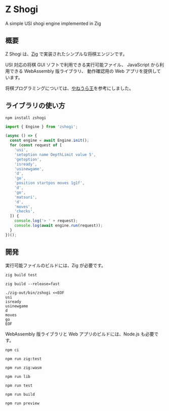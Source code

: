 # Z Shogi

A simple USI shogi engine implemented in Zig

## 概要

Z Shogi は、[Zig](https://ziglang.org/) で実装されたシンプルな将棋エンジンです。

USI 対応の将棋 GUI ソフトで利用できる実行可能ファイル、
JavaScript から利用できる WebAssembly 版ライブラリ、
動作確認用の Web アプリを提供しています。

将棋プログラミングについては、[やねうら王](https://github.com/yaneurao/YaneuraOu)を参考にしました。

## ライブラリの使い方

```
npm install zshogi
```

```js
import { Engine } from 'zshogi';

(async () => {
  const engine = await Engine.init();
  for (const request of [
    'usi',
    'setoption name DepthLimit value 5',
    'getoption',
    'isready',
    'usinewgame',
    'd',
    'go',
    'position startpos moves 1g1f',
    'd',
    'go',
    'matsuri',
    'd',
    'moves',
    'checks',
  ]) {
    console.log('> ' + request);
    console.log(await engine.run(request));
  }
})();
```

## 開発

実行可能ファイルのビルドには、Zig が必要です。

```
zig build test
```

```
zig build --release=fast
```

```
./zig-out/bin/zshogi <<EOF
usi
isready
usinewgame
d
moves
go
EOF
```

WebAssembly 版ライブラリと Web アプリのビルドには、Node.js も必要です。

```
npm ci
```

```
npm run zig:test
```

```
npm run zig:wasm
```

```
npm run lib
```

```
npm run test
```

```
npm run build
```

```
npm run preview
```
